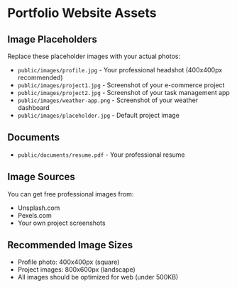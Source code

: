 # Portfolio Website Assets

## Image Placeholders
Replace these placeholder images with your actual photos:

- `public/images/profile.jpg` - Your professional headshot (400x400px recommended)
- `public/images/project1.jpg` - Screenshot of your e-commerce project
- `public/images/project2.jpg` - Screenshot of your task management app
- `public/images/weather-app.png` - Screenshot of your weather dashboard
- `public/images/placeholder.jpg` - Default project image

## Documents
- `public/documents/resume.pdf` - Your professional resume

## Image Sources
You can get free professional images from:
- Unsplash.com
- Pexels.com
- Your own project screenshots

## Recommended Image Sizes
- Profile photo: 400x400px (square)
- Project images: 800x600px (landscape)
- All images should be optimized for web (under 500KB)